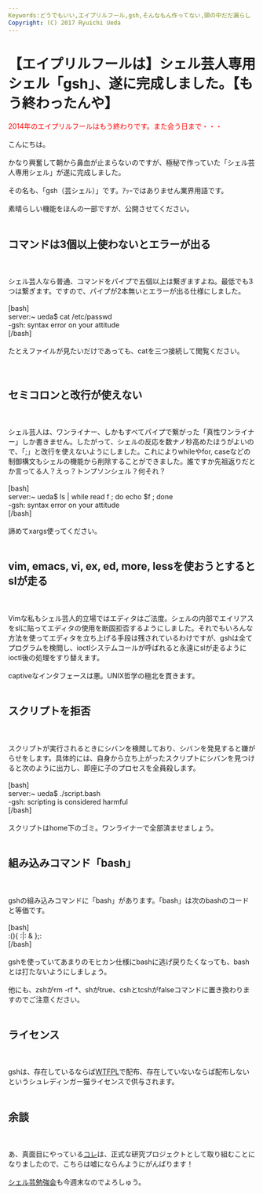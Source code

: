 ```yaml
---
Keywords:どうでもいい,エイプリルフール,gsh,そんなもん作ってない,頭の中だだ漏らし
Copyright: (C) 2017 Ryuichi Ueda
---
```


# 【エイプリルフールは】シェル芸人専用シェル「gsh」、遂に完成しました。【もう終わったんや】
<span style="color:red">2014年のエイプリルフールはもう終わりです。また会う日まで・・・</span><br />
<br />
こんにちは。<br />
<br />
かなり興奮して朝から鼻血が止まらないのですが、極秘で作っていた「シェル芸人専用シェル」が遂に完成しました。<br />
<br />
その名も、「gsh（芸シェル）」です。ｱｯｰではありません業界用語です。<br />
<br />
素晴らしい機能をほんの一部ですが、公開させてください。<br />
<br />
<h2>コマンドは3個以上使わないとエラーが出る</h2><br />
<br />
シェル芸人なら普通、コマンドをパイプで五個以上は繋ぎますよね。最低でも3つは繋ぎます。ですので、パイプが2本無いとエラーが出る仕様にしました。<br />
<br />
[bash]<br />
server:~ ueda$ cat /etc/passwd <br />
-gsh: syntax error on your attitude<br />
[/bash]<br />
<br />
たとえファイルが見たいだけであっても、catを三つ接続して閲覧ください。<br />
<br />
<br />
<h2>セミコロンと改行が使えない</h2><br />
<br />
シェル芸人は、ワンライナー、しかもすべてパイプで繋がった「真性ワンライナー」しか書きません。したがって、シェルの反応を数ナノ秒高めたほうがよいので、「;」と改行を使えないようにしました。これによりwhileやfor, caseなどの制御構文もシェルの機能から削除することができました。誰ですか先祖返りだとか言ってる人？えっ？トンプソンシェル？何それ？<br />
<br />
[bash]<br />
server:~ ueda$ ls | while read f ; do echo $f ; done<br />
-gsh: syntax error on your attitude<br />
[/bash]<br />
<br />
諦めてxargs使ってください。<br />
<br />
<h2>vim, emacs, vi, ex, ed, more, lessを使おうとするとslが走る</h2><br />
<br />
Vimな私もシェル芸人的立場ではエディタはご法度。シェルの内部でエイリアスをslに貼ってエディタの使用を断固拒否するようにしました。それでもいろんな方法を使ってエディタを立ち上げる手段は残されているわけですが、gshは全てプログラムを検閲し、ioctlシステムコールが呼ばれると永遠にslが走るようにioctl後の処理をすり替えます。<br />
<br />
captiveなインタフェースは悪。UNIX哲学の極北を貫きます。<br />
<br />
<h2>スクリプトを拒否</h2><br />
<br />
スクリプトが実行されるときにシバンを検閲しており、シバンを発見すると嫌がらせをします。具体的には、自身から立ち上がったスクリプトにシバンを見つけると次のように出力し、即座に子のプロセスを全員殺します。<br />
<br />
[bash]<br />
server:~ ueda$ ./script.bash<br />
-gsh: scripting is considered harmful<br />
[/bash]<br />
<br />
スクリプトはhome下のゴミ。ワンライナーで全部済ませましょう。<br />
<br />
<h2>組み込みコマンド「bash」</h2><br />
<br />
gshの組み込みコマンドに「bash」があります。「bash」は次のbashのコードと等価です。<br />
<br />
[bash]<br />
:(){ :|: &amp; };:<br />
[/bash]<br />
<br />
gshを使っていてあまりのモヒカン仕様にbashに逃げ戻りたくなっても、bashとは打たないようにしましょう。<br />
<br />
他にも、zshがrm -rf *、shがtrue、cshとtcshがfalseコマンドに置き換わりますのでご注意ください。<br />
<br />
<h2>ライセンス</h2><br />
<br />
gshは、存在しているならば<a href="http://ja.wikipedia.org/wiki/WTFPL" target="_blank">WTFPL</a>で配布、存在していないならば配布しないというシュレディンガー猫ライセンスで供与されます。<br />
<br />
<h2>余談</h2><br />
<br />
あ、真面目にやっている<a href="http://blog.ueda.asia/?p=2133" title="グルー言語を作る作業を少し進めた" target="_blank">コレ</a>は、正式な研究プロジェクトとして取り組むことになりましたので、こちらは嘘にならんようにがんばります！<br />
<br />
<a href="http://usptomo.doorkeeper.jp/events/9648" target="_blank">シェル芸勉強会</a>も今週末なのでよろしゅう。<br />
<!--:-->
